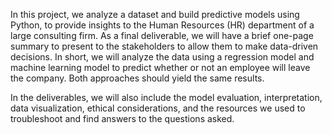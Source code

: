 
In this project, we analyze a dataset and build predictive models using Python, to provide insights to the Human Resources (HR) department of a large consulting firm.
As a final deliverable, we will have a brief one-page summary to present to the stakeholders to allow them to make data-driven decisions. 
In short, we will analyze the data using a regression model and machine learning model to predict whether or not an employee will leave the company. 
Both approaches should yield the same results.

In the deliverables, we will also include the model evaluation, interpretation, data visualization, ethical considerations, 
and the resources we used to troubleshoot and find answers to the questions asked.

